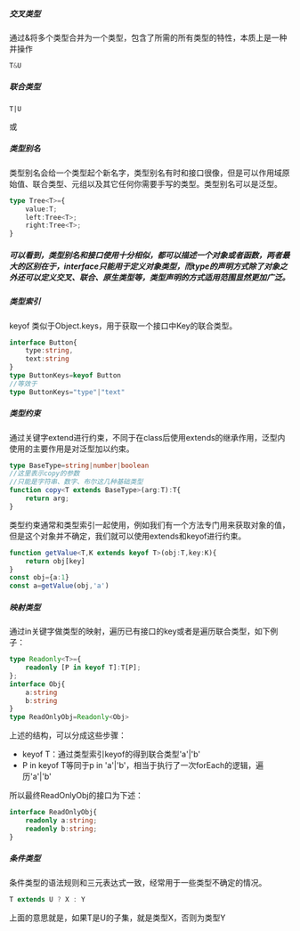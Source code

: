 ##### 交叉类型

通过&将多个类型合并为一个类型，包含了所需的所有类型的特性，本质上是一种并操作

```typescript
T&U
```

##### 联合类型

```
T|U
```

或

##### 类型别名

类型别名会给一个类型起个新名字，类型别名有时和接口很像，但是可以作用域原始值、联合类型、元组以及其它任何你需要手写的类型。类型别名可以是泛型。

```typescript
type Tree<T>={
    value:T;
    left:Tree<T>;
    right:Tree<T>;
}
```

##### 可以看到，类型别名和接口使用十分相似，都可以描述一个对象或者函数，两者最大的区别在于，interface只能用于定义对象类型，而type的声明方式除了对象之外还可以定义交叉、联合、原生类型等，类型声明的方式适用范围显然更加广泛。

##### 类型索引

keyof 类似于Object.keys，用于获取一个接口中Key的联合类型。

```typescript
interface Button{
    type:string,
    text:string
}
type ButtonKeys=keyof Button
//等效于
type ButtonKeys="type"|"text"
```

##### 类型约束

通过关键字extend进行约束，不同于在class后使用extends的继承作用，泛型内使用的主要作用是对泛型加以约束。

```typescript
type BaseType=string|number|boolean
//这里表示copy的参数
//只能是字符串、数字、布尔这几种基础类型
function copy<T extends BaseType>(arg:T):T{
    return arg;
}
```

类型约束通常和类型索引一起使用，例如我们有一个方法专门用来获取对象的值，但是这个对象并不确定，我们就可以使用extends和keyof进行约束。

```typescript
function getValue<T,K extends keyof T>(obj:T,key:K){
    return obj[key]
}
const obj={a:1}
const a=getValue(obj,'a')
```

##### 映射类型

通过in关键字做类型的映射，遍历已有接口的key或者是遍历联合类型，如下例子：

```typescript
type Readonly<T>={
    readonly [P in keyof T]:T[P];
};
interface Obj{
    a:string
    b:string
}
type ReadOnlyObj=Readonly<Obj>
```

上述的结构，可以分成这些步骤：

- keyof T：通过类型索引keyof的得到联合类型'a'|'b'
- P in keyof T等同于p in 'a'|'b'，相当于执行了一次forEach的逻辑，遍历'a'|'b'

所以最终ReadOnlyObj的接口为下述：

```typescript
interface ReadOnlyObj{
    readonly a:string;
    readonly b:string;
}
```

##### 条件类型

条件类型的语法规则和三元表达式一致，经常用于一些类型不确定的情况。

```typescript
T extends U ? X : Y
```

上面的意思就是，如果T是U的子集，就是类型X，否则为类型Y



















































